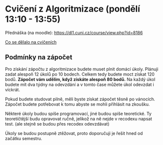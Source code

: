 # Cvičení z Algoritmizace (pondělí 13:10 - 13:55)

Přednáška (na moodle): https://dl1.cuni.cz/course/view.php?id=8186

[Co se dělalo na cvičeních](co-bylo.txt)


## Podmínky na zápočet

Pro získání zápočtu z algoritmizace budete muset plnit domácí úkoly. Plánuji zadat alespoň 12 úkolů po 10 bodech. Celkem tedy budete moct získat 120 bodů. **Zápočet vám udělím, když získáte alespoň 80 bodů.** Na každý úkol budete mít dva týdny na odevzdání a v tomto čase můžete úkol odevzdat i víckrát.

Pokud budete studovat pilně, měli byste získat zápočet těsně po vánocích. Zápočet budete potřebovat k tomu abyste se mohli přihlásit na zkoušku.

Některé úkoly budou spíše programovací, jiné budou spíše teoretické. Ty teoretičtější budu opravovat ručně, jelikož na ně nejde v recodexu napsat test. (ale stejně se budou přes recodex odevzdávat)

Úkoly se budou postupně ztěžovat, proto doporučuji je řešit hned od začátku semestru.
